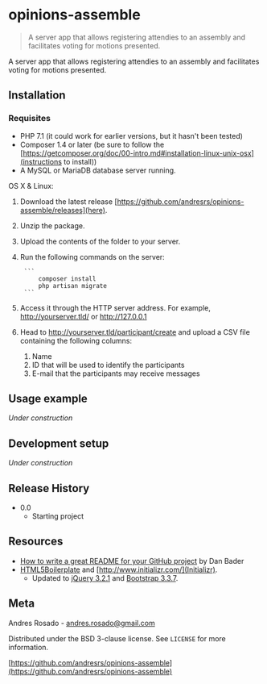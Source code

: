 # opinions-assemble
> A server app that allows registering attendies to an assembly and facilitates voting for motions presented.

A server app that allows registering attendies to an assembly and facilitates voting for motions presented.

## Installation

### Requisites

* PHP 7.1 (it could work for earlier versions, but it hasn't been tested)
* Composer 1.4 or later (be sure to follow the [https://getcomposer.org/doc/00-intro.md#installation-linux-unix-osx](instructions to install))
* A MySQL or MariaDB database server running.

OS X & Linux:

1. Download the latest release [https://github.com/andresrs/opinions-assemble/releases](here).
1. Unzip the package.
1. Upload the contents of the folder to your server.
1. Run the following commands on the server:

		```
			composer install
			php artisan migrate
		```

1. Access it through the HTTP server address. For example, http://yourserver.tld/ or http://127.0.0.1
1. Head to http://yourserver.tld/participant/create and upload a CSV file containing the following columns:
	1. Name
	2. ID that will be used to identify the participants
	3. E-mail that the participants may receive messages

## Usage example

*Under construction*

## Development setup

*Under construction*

## Release History

* 0.0
    * Starting project

## Resources

* [How to write a great README for your GitHub project](https://dbader.org/blog/write-a-great-readme-for-your-github-project) by Dan Bader
* [HTML5Boilerplate](https://html5boilerplate.com/) and [http://www.initializr.com/](Initializr).
	* Updated to [jQuery 3.2.1](https://jquery.com/) and [Bootstrap 3.3.7](http://getbootstrap.com/).

## Meta

Andres Rosado - andres.rosado@gmail.com

Distributed under the BSD 3-clause license. See ``LICENSE`` for more information.

[https://github.com/andresrs/opinions-assemble](https://github.com/andresrs/opinions-assemble)
